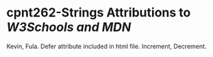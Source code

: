 # cpnt262-Strings Attributions to <cite>W3Schools and MDN<cite>
Kevin, Fula. Defer attribute included in html file.
Increment, Decrement.


